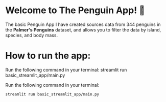 # Welcome to The Penguin App! 🐧
The basic Penguin App I have created sources data from 344 penguins in the **Palmer's Penguins** dataset, and allows you to filter the data by island, species, and body mass. 

# How to run the app:
Run the following command in your terminal: streamlit run basic_streamlit_app/main.py

Run the following command in your terminal:  

```bash
streamlit run basic_streamlit_app/main.py
